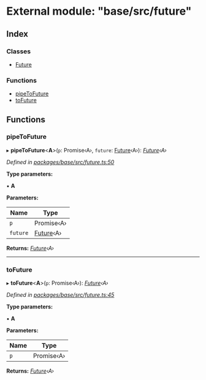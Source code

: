 # External module: "base/src/future"

## Index

### Classes

* [Future](../classes/_base_src_future_.future.md)

### Functions

* [pipeToFuture](_base_src_future_.md#pipetofuture)
* [toFuture](_base_src_future_.md#tofuture)

## Functions

###  pipeToFuture

▸ **pipeToFuture**<**A**>(`p`: Promise‹A›, `future`: [Future](../classes/_base_src_future_.future.md)‹A›): *[Future](../classes/_base_src_future_.future.md)‹A›*

*Defined in [packages/base/src/future.ts:50](https://github.com/celo-org/celo-monorepo/blob/master/packages/base/src/future.ts#L50)*

**Type parameters:**

▪ **A**

**Parameters:**

Name | Type |
------ | ------ |
`p` | Promise‹A› |
`future` | [Future](../classes/_base_src_future_.future.md)‹A› |

**Returns:** *[Future](../classes/_base_src_future_.future.md)‹A›*

___

###  toFuture

▸ **toFuture**<**A**>(`p`: Promise‹A›): *[Future](../classes/_base_src_future_.future.md)‹A›*

*Defined in [packages/base/src/future.ts:45](https://github.com/celo-org/celo-monorepo/blob/master/packages/base/src/future.ts#L45)*

**Type parameters:**

▪ **A**

**Parameters:**

Name | Type |
------ | ------ |
`p` | Promise‹A› |

**Returns:** *[Future](../classes/_base_src_future_.future.md)‹A›*
